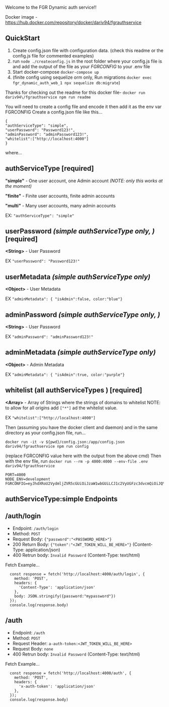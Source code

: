 Welcome to the FGR Dynamic auth service!!

Docker image - https://hub.docker.com/repository/docker/dariv94/fgrauthservice

QuickStart
---
1. Create config.json file with configuration data. (check this readme or the config.js file for commented examples)
2. run `node ./createconfig.js` in the root folder where your config.js file is and add the output of the file as your *FGRCONFIG* to your .env file
3. Start docker-compose `docker-compose up`
4. (finite config using sequelize orm only, Run migrations `docker exec fgr_dynamic_auth_web_1 npx sequelize db:migrate`)


Thanks for checking out the readme for this docker file-  `docker run dariv94\/fgrauthservice npm run readme`

You will need to create a config file and encode it then add it as the env var FGRCONFIG
Create a config.json file like this...

```
{ 
"authServiceType": "simple", 
"userPassword": "Password123!",
"adminPassword": "adminPassword123!",
"whitelist":["http://localhost:4000"]
}
```



 where...
    
authServiceType [required]
---
__"simple"__ - One user account, one Admin account  _(NOTE: only this works at the moment)_

__"finite"__ - Finite user accounts, finite admin accounts

__"multi"__ - Many user accounts, many admin accounts

EX: `"authServiceType": "simple"`

userPassword _(simple authServiceType only, )_ [required]
---
 __\<String\>__ - User Password
 
EX `"userPassword": "Password123!"`

 userMetadata _(simple authServiceType only)_ 
---
 __\<Object\>__ - User Metadata
 
EX `"adminMetadata": { "isAdmin":false, color:"blue"}`

adminPassword _(simple authServiceType only, )_
---
 __\<String\>__ - User Password
 
EX `"adminPassword": "adminPassword123!"`

 adminMetadata _(simple authServiceType only)_ 
---
 __\<Object\>__ - Admin Metadata
 
EX `"adminMetadata": { "isAdmin":true, color:"purple"}`

whitelist (all authServiceTypes ) [required]
---
 __\<Array\>__ - Array of Strings where the strings of domains to whitelist 
 NOTE: to allow for all origins add `["*"]` ad the whitelist value.
 
EX `"whitelist":["http://localhost:4000"]`

Then (assuming you have the docker client and daemon) and in the same directory as your config.json file, run... 

`docker run -it -v ${pwd}/config.json:/app/config.json dariv94/fgrauthservice npm run config`

(replace FGRCONFIG value here with the output from the above cmd) 
Then with the env file, run `docker run --rm -p 4000:4000 --env-file .env dariv94/fgrauthservice`
```
PORT=4000
NODE_ENV=development
FGRCONFIG=eyJhdXRoU2VydmljZVR5cGUiOiJzaW1wbGUiLCJ1c2VyUGFzc3dvcmQiOiJQYXNzd29yZDEiLCJ1c2VyTWV0YWRhdGEiOnsiaXNBZG1pbiI6ZmFsc2UsImNvbG9yIjoiYmx1ZSJ9LCJhZG1pblBhc3N3b3JkIjoiYWRtaW4xIiwiYWRtaW5NZXRhZGF0YSI6eyJpc0FkbWluIjp0cnVlLCJjb2xvciI6InB1cnBsZSJ9LCJ3aGl0ZWxpc3QiOlsiaHR0cDovL2xvY2FsaG9zdDo0MDAwIl19
```

authServiceType:simple  Endpoints
---

/auth/login
----
- Endpoint: `/auth/login`
- Method: `POST`
- Request Body: `{"password":"<PASSWORD_HERE>"}`
- 200 Return Body: `{"token":"<JWT_TOKEN_WILL_BE_HERE>"}` (Content-Type: application/json)
- 400 Retrun body: `Invalid Password`  (Content-Type: text/html)

Fetch Example...
```
  const response = fetch('http://localhost:4000/auth/login', {
    method: 'POST',
    headers: {
      'Content-Type': 'application/json'
    },
    body: JSON.stringify({password:"mypassword"})
  });
  console.log(response.body)
```

/auth
----
- Endpoint: `/auth`
- Method: `POST`
- Request Header: `a-auth-token:<JWT_TOKEN_WILL_BE_HERE>`
- Request Body: `none`
- 400 Retrun body: `Invalid Password`  (Content-Type: text/html)

Fetch Example...
```
  const response = fetch('http://localhost:4000/auth', {
    method: 'POST',
    headers: {
      'x-auth-token': 'application/json'
    },
  });
  console.log(response.body)
```